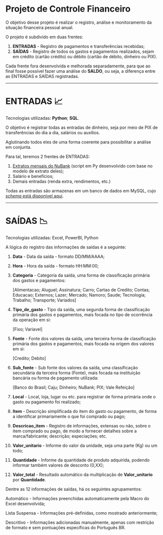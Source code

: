 # Projeto de Controle Financeiro

O objetivo desse projeto é realizar o registro, análise e monitoramento da situação financeira pessoal anual.

O projeto é subdivido em duas frentes:

1. **ENTRADAS** - Registro de pagamentos e transferências recebidas;
2. **SAÍDAS**  - Registro de todos os gastos e pagamentos realizados, sejam em crédito (cartão crédito) ou débito (cartão de débito,  dinheiro ou PIX).

Cada frente fora desenvolvida e melhorada separadamente, para que ao final fosse possível fazer uma análise do **SALDO**, ou seja, a diferença entre as ENTRADAS e SAÍDAS registradas.

---

# ENTRADAS 📈

Tecnologias utilizadas: **Python**; **SQL**.

O objetivo é registrar todas as entradas de dinheiro, seja por meio de PIX de transferências do dia a dia, salários ou auxílios.

Aglutinando todos eles de uma forma coerente para possibilitar a análise em conjunta.

Para tal, teremos 2 frentes de ENTRADAS:

1. [Extratos mensais do NuBank](https://github.com/matthewz5/controle_financeiro/blob/main/read_extrato_nubank_to_SQL.ipynb) (script em Py desenvolvido com base no modelo de extrato deles);
2. Salário e benefícios;
3. Demais entradas (renda extra, rendimentos, etc.)

Todas as entradas são armazenas em um banco de dados em MySQL, cujo [*schema* está disponível aqui](https://github.com/matthewz5/controle_financeiro/blob/main/script_banco_dados_entrada.sql).

---

# SAÍDAS 📉

Tecnologias utilizadas: Excel, PowerBI, Python

A lógica do registro das informações de saídas é a seguinte:

1. **Data** - Data da saída - formato DD/MM/AAAA;
2. **Hora** - Hora da saída - formato HH:MM:00;
3. **Categoria** - Categoria da saída, uma forma de classificação primária dos gastos e pagamentos:
    
    [Alimentacao; Aluguel; Assinatura; Carro; Cartao de Credito; Contas; Educacao; Externos; Lazer; Mercado; Namoro; Saude; Tecnologia; Trabalho; Transporte; Variados]
    
4. **Tipo_de_gasto** - Tipo da saída, uma segunda forma de classificação primária dos gastos e pagamentos, mais focada no tipo de ocorrência da operação em si:
    
    [Fixo; Variavel]
    
5. **Fonte** - Fonte dos valores da saída,  uma terceira forma de classificação primária dos gastos e pagamentos, mais focada na origem dos valores em si:
    
    [Credito; Debito]
    
6. **Sub_fonte** - Sub fonte dos valores da saída, uma classificação secundária da terceira forma (Fonte), mais focada na instituição bancária ou forma de pagamento utilizada:
    
    [Banco do Brasil; Caju; Dinheiro; NuBank; PIX; Vale Refeição]
    
7. **Local** - Local, loja, lugar ou etc. para registrar de forma primária onde o gasto ou pagamento foi realizado;
8. **Item** - Descrição simplificada do item do gasto ou pagamento, de forma a identificar primariamente o que foi comprado ou pago;
9. **Descricao_item** - Registro de informações, extensas ou não, sobre o item comprado ou pago, de modo a fornecer detalhes sobre a marca/fabricante; descrição; especiações; etc.
10.  **Valor_unitario** - Informe do valor da unidade, seja uma parte (Kg) ou um todo;
11.  **Quantidade** - Informe da quantidade de produto adquirida, podendo informar também valores de desconto (0,XX);
12.  **Valor_total** - Resultado automático da multiplicação de **Valor_unitario** por **Quantidade**.

Dentre as 12 informações de saídas, há os seguintes agrupamentos:

Automático - Informações preenchidas automaticamente pela Macro do Excel desenvolvida;

Lista Suspensa - Informações pré-definidas, como mostrado anteriormente;

Descritivo - Informações adicionadas manualmente, apenas com restrição de formato e sem pontuações específicas do Português BR.